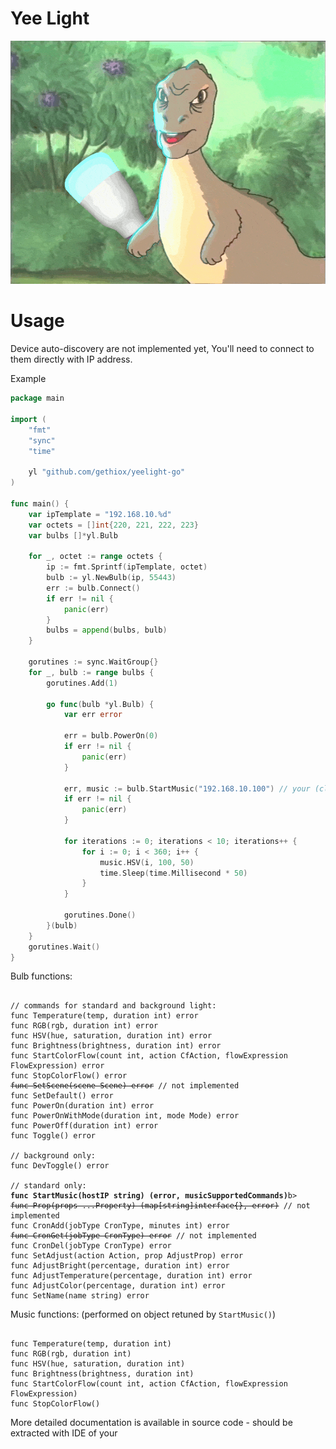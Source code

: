 # Yee Light

[![dinosaur with bulb in paw](resources/yee.gif)](https://www.youtube.com/watch?v=q6EoRBvdVPQ)


# Usage

Device auto-discovery are not implemented yet, You'll need to connect to them directly with IP address. 

Example
```go
package main

import ( 
    "fmt"
    "sync"
    "time"

    yl "github.com/gethiox/yeelight-go"
)

func main() {
	var ipTemplate = "192.168.10.%d"
	var octets = []int{220, 221, 222, 223}
	var bulbs []*yl.Bulb

	for _, octet := range octets {
		ip := fmt.Sprintf(ipTemplate, octet)
		bulb := yl.NewBulb(ip, 55443)
		err := bulb.Connect()
		if err != nil {
			panic(err)
		}
		bulbs = append(bulbs, bulb)
	}

	gorutines := sync.WaitGroup{}
	for _, bulb := range bulbs {
		gorutines.Add(1)

		go func(bulb *yl.Bulb) {
			var err error

			err = bulb.PowerOn(0)
			if err != nil {
				panic(err)
			}

			err, music := bulb.StartMusic("192.168.10.100") // your (client's) ip address
			if err != nil {
				panic(err)
			}

			for iterations := 0; iterations < 10; iterations++ {
				for i := 0; i < 360; i++ {
					music.HSV(i, 100, 50)
					time.Sleep(time.Millisecond * 50)
				}
			}

			gorutines.Done()
		}(bulb)
	}
	gorutines.Wait()
}
```

Bulb functions:
<pre lang="go"><code>
// commands for standard and background light:
func Temperature(temp, duration int) error 
func RGB(rgb, duration int) error 
func HSV(hue, saturation, duration int) error 
func Brightness(brightness, duration int) error 
func StartColorFlow(count int, action CfAction, flowExpression FlowExpression) error 
func StopColorFlow() error 
<s>func SetScene(scene Scene) error</s> // not implemented
func SetDefault() error 
func PowerOn(duration int) error 
func PowerOnWithMode(duration int, mode Mode) error 
func PowerOff(duration int) error 
func Toggle() error

// background only:
func DevToggle() error 

// standard only:
<b>func StartMusic(hostIP string) (error, musicSupportedCommands)</b>b>
<s>func Prop(props ...Property) (map[string]interface{}, error)</s> // not implemented
func CronAdd(jobType CronType, minutes int) error 
<s>func CronGet(jobType CronType) error</s> // not implemented
func CronDel(jobType CronType) error 
func SetAdjust(action Action, prop AdjustProp) error 
func AdjustBright(percentage, duration int) error 
func AdjustTemperature(percentage, duration int) error 
func AdjustColor(percentage, duration int) error 
func SetName(name string) error 
</code></pre>

Music functions: (performed on object retuned by `StartMusic()`)
<pre><code lang="go">
func Temperature(temp, duration int)
func RGB(rgb, duration int)
func HSV(hue, saturation, duration int)
func Brightness(brightness, duration int)
func StartColorFlow(count int, action CfAction, flowExpression FlowExpression)
func StopColorFlow()
</code></pre>

More detailed documentation is available in source code - should be extracted with IDE of your 